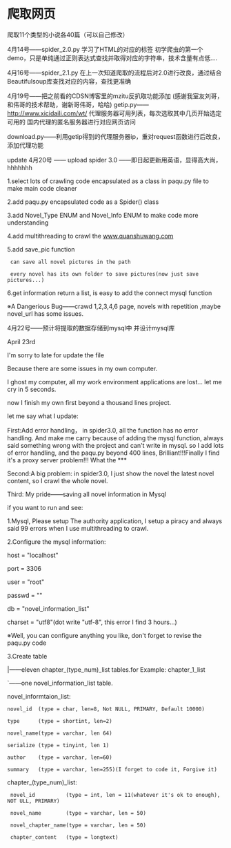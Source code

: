 # 爬取网页
爬取11个类型的小说各40篇（可以自己修改）

4月14号——spider_2.0.py
学习了HTML的对应的标签
初学爬虫的第一个demo，只是单纯通过正则表达式查找并取得对应的字符串，技术含量有点低....

4月16号——spider_2.1.py
在上一次知道爬取的流程后对2.0进行改良，通过结合Beautifulsoup库查找对应的内容，查找更准确

4月19号——把之前看的CDSN博客里的mzitu反扒取功能添加
(感谢我室友刘哥，和伟哥的技术帮助，谢新哥伟哥，哈哈)
getip.py——http://www.xicidaili.com/wt/ 代理服务器可用列表，每次选取其中几页开始选定可用的
国内代理的匿名服务器进行对应网页访问

download.py——利用getip得到的代理服务器ip，重对request函数进行后改良，添加代理功能

update 4月20号 —— upload spider 3.0 ——即日起更新用英语，显得高大尚，hhhhhhh

1.select lots of crawling code encapsulated as a class in paqu.py file to make main code cleaner

2.add paqu.py encapsulated code as a Spider() class

3.add Novel_Type ENUM and Novel_Info ENUM to make code more understanding

4.add multithreading to crawl the www.quanshuwang.com

5.add save_pic function

     can save all novel pictures in the path
  
     every novel has its own folder to save pictures(now just save pictures...)
  
6.get information return a list, is easy to add the connect mysql function

※A Dangerious Bug——crawd 1,2,3,4,6 page, novels with repetition ,maybe novel_url has some issues.

4月22号——预计将提取的数据存储到mysql中 并设计mysql库

April 23rd

I'm sorry to late for update the file

Because there are some issues in my own computer.

I ghost my computer, all my work environment applications are lost... let me cry in 5 seconds.

now I finish my own first beyond a thousand lines project.

let me say what I update:

First:Add error handling， in spider3.0, all the function has no error handling. And make me carry because of adding the mysql function, always said something wrong with the project and can't write in mysql. so I add lots of error handling, and the paqu.py beyond 400 lines, Brilliant!!!Finally I find it's a proxy server problem!!! What the ***

Second:A big problem: in spider3.0, I just show the novel the latest novel content, so I crawl the whole novel.

Third: My pride——saving all novel information in Mysql

if you want to run and see:

1.Mysql, Please setup The authority application, I setup a piracy and always said 99 errors 
when I use multithreading to crawl.

2.Configure the mysql information:  

  host 	= "localhost"

  port 	= 3306

  user 	= "root"

  passwd 	= ""

  db   	= "novel_information_list"

  charset 	= "utf8"(dot write "utf-8", this error I find 3 hours...)

※Well, you can configure anything you like, don't forget to revise the paqu.py code

3.Create table

|——eleven chapter_(type_num)_list tables.for Example: chapter_1_list

`——one novel_information_list table.

novel_informtaion_list:

    novel_id  (type = char, len=8, Not NULL, PRIMARY, Default 10000) 

    type      (type = shortint, len=2)

    novel_name(type = varchar, len 64)

    serialize (type = tinyint, len 1)

    author    (type = varchar, len=60)

    summary   (type = varchar, len=255)(I forget to code it, Forgive it)

chapter_(type_num)_list:

     novel_id          (type = int, len = 11(whatever it's ok to enough), NOT ULL, PRIMARY)

     novel_name        (type = varchar, len = 50)

     novel_chapter_name(type = varchar, len = 50)

     chapter_content   (type = longtext)
            
              
            
            
        
        
       
